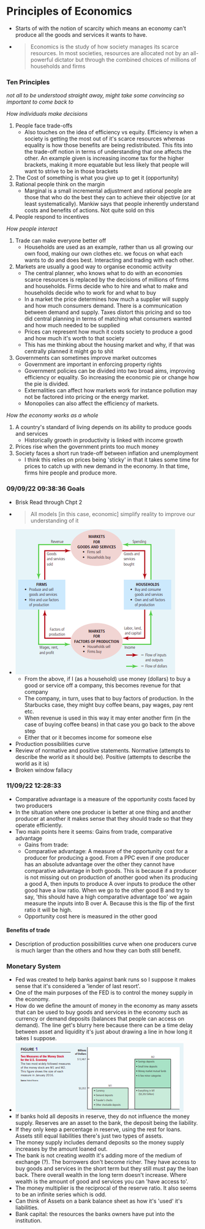 # Principles of Economics

* Starts of with the notion of scarcity which means an economy can't produce all the goods and services it wants to
  have.
* > Economics is the study of how society manages its scarce resources. In most societies, resources are allocated not
  by an all-powerful dictator but through the combined choices of millions of households and firms

### Ten Principles

_not all to be understood straight away, might take some convincing so important to come back to_

_How individuals make decisions_

1. People face trade-offs
    * Also touches on the idea of efficiency vs equity. Efficiency is when a society is getting the most out of it's scarce
      resources whereas equality is how those benefits are being redistributed. This fits into the trade-off notion in terms
      of understanding that one affects the other. An example given is increasing income tax for the higher brackets, making
      it more equatable but less likely that people will want to strive to be in those brackets
2. The Cost of something is what you give up to get it (opportunity) 
3. Rational people think on the margin 
    * Marginal is a small incremental adjustment and rational people are those that who do the best they can to achieve
      their objective (or at least systematically). Mankiw says that people inherently understand costs and benefits of
      actions. Not quite sold on this
4. People respond to incentives

_How people interact_

1. Trade can make everyone better off 
    * Households are used as an example, rather than us all growing our own food, making our own clothes etc. we focus
      on what each wants to do and does best. Interacting and trading with each other. 
2. Markets are usually a good way to organise economic activity 
    * The central planner, who knows what to do with an economies scarce resources is replaced by the decisions of
      millions of firms and households. Firms decide who to hire and what to make and households decide who to work for
      and what to buy
    * In a market the price determines how much a supplier will supply and how much consumers demand. There is a
      communication between demand and supply. Taxes distort this pricing and so too did central planning in terms of
      matching what consumers wanted and how much needed to be supplied
    * Prices can represent how much it costs society to produce a good and how much it's worth to that society
    * This has me thinking about the housing market and why, if that was centrally planned it might go to shit
3. Governments can sometimes improve market outcomes 
    * Government are important in enforcing property rights
    * Government policies can be divided into two broad aims, improving efficiency or equality. So increasing the
      economic pie or change how the pie is divided.
    * Externalities can affect how markets work for instance pollution may not be factored into pricing or the energy
      market. 
    * Monopolies can also affect the efficiency of markets.

_How the economy works as a whole_

1. A country's standard of living depends on its ability to produce goods and services 
    * Historically growth in productivity is linked with income growth
2. Prices rise when the government prints too much money
3. Society faces a short run trade-off between inflation and unemployment 
    * I think this relies on prices being 'sticky' in that it takes some time for prices to catch up with new demand in
      the economy. In that time, firms hire people and produce more.

### 09/09/22 09:38:36 Goals

* Brisk Read through Chpt 2 
* > All models [in this case, economic] simplify reality to improve our understanding of it
* ![circular flow model](img/circularflowmodel.png)
    * From the above, if I (as a household) use money (dollars) to buy a good or service off a company, this becomes
      revenue for that company
    * The company, in turn, uses that to buy factors of production. In the Starbucks case, they might buy coffee beans,
      pay wages, pay rent etc. 
    * When revenue is used in this way it may enter another firm (in the case of buying coffee beans) in that case you
      go back to the above step
    * Either that or it becomes income for someone else
* Production possibilities curve
* Review of normative and positive statements. Normative (attempts to describe the world as it should be). Positive
  (attempts to describe the world as it is)
* Broken window fallacy

### 11/09/22 12:28:33

* Comparative advantage is a measure of the opportunity costs faced by two producers
* In the situation where one producer is better at one thing and another producer at another it makes sense that they
  should trade so that they operate efficiently. 
* Two main points here it seems: Gains from trade, comparative advantage
    * Gains from trade: 
    * Comparative advantage: A measure of the opportunity cost for a producer for producing a good. From a PPC even if
      one producer has an absolute advantage over the other they cannot have comparative advantage in both goods. This
      is because if a producer is not missing out on production of another good when its producing a good A, then inputs
      to produce A over inputs to produce the other good have a low ratio. When we go to the other good B and try to
      say, 'this should have a high comparative advantage too' we again measure the inputs into B over A. Because this
      is the flip of the first ratio it will be high.
    * Opportunity cost here is measured in the other good

#### Benefits of trade

* Description of production possibilities curve when one producers curve is much larger than the others and how they can
  both still benefit.

### Monetary System

* Fed was created to help banks against bank runs so I suppose it makes sense that it's considered a 'lender of last
  resort'.
* One of the main purposes of the FED is to control the money supply in the economy.
* How do we define the amount of money in the economy as many assets that can be used to buy goods and services in the
  economy such as currency or demand deposits (balances that people can access on demand). The line get's blurry here
  because there can be a time delay between asset and liquidity it's just about drawing a line in how long it takes I
  suppose.
* ![Money Stock](img/moneystock2016.png) 
* If banks hold all deposits in reserve, they do not influence the money supply. Reserves are an asset to the bank, the
  deposit being the liability.
* If they only keep a percentage in reserve, using the rest for loans. Assets still equal liabilities there's just two
  types of assets.
* The money supply includes demand deposits so the money supply increases by the amount loaned out. 
* The bank is not creating _wealth_ it's adding more of the medium of exchange (?). The borrowers don't become richer.
  They have access to buy goods and services in the short term but they still must pay the loan back. There overall
  wealth in the long term doesn't increase. Where wealth is the amount of good and services you can 'have access to'.
* The money multiplier is the reciprocal of the reserve ratio. It also seems to be an infinite series which is odd.
* Can think of Assets on a bank balance sheet as how it's 'used' it's liabilities. 
* Bank capital: the resources the banks owners have put into the institution.



